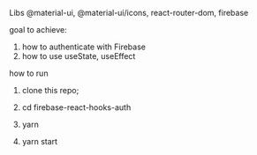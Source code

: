 Libs @material-ui, @material-ui/icons, react-router-dom, firebase



goal to achieve: 
1. how to authenticate with Firebase
2. how to use useState, useEffect 

how to run 

1. clone this repo;

2. cd firebase-react-hooks-auth

3. yarn 

4. yarn start
